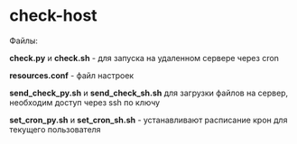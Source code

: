 # check-host
Файлы:

**check.py** и **check.sh** - для запуска на удаленном сервере через cron

**resources.conf** - файл настроек

**send_check_py.sh** и **send_check_sh.sh** для загрузки файлов на сервер, необходим доступ через ssh по ключу

**set_cron_py.sh** и **set_cron_sh.sh** - устанавливают расписание крон для текущего пользователя
